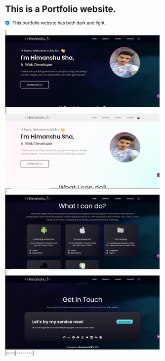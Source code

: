 # This is a Portfolio website.

- [x] This portfolio website has both dark and light.
       
| <img src='https://raw.githubusercontent.com/Himanshusha673/PortFolio_Flutter-/main/assets/imgs/CaptureSS1.png' width='500'>|<img src='https://raw.githubusercontent.com/Himanshusha673/PortFolio_Flutter-/main/assets/imgs/CaptureSS11.png' width='500'> |<img src='https://raw.githubusercontent.com/Himanshusha673/PortFolio_Flutter-/main/assets/imgs/CaptureSS2.png' width='500'> |<img src='https://raw.githubusercontent.com/Himanshusha673/PortFolio_Flutter-/main/assets/imgs/CaptureSS5.png' width='500'>
|:---:|--------|
